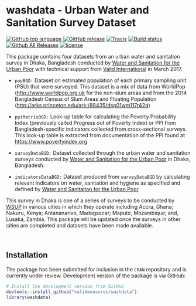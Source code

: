 # washdata - Urban Water and Sanitation Survey Dataset

[![GitHub top language](https://img.shields.io/github/languages/top/validmeasures/washdata.svg)]()
[![GitHub release](https://img.shields.io/github/release/validmeasures/washdata.svg)](https://github.com/validmeasures/washdata/blob/master/NEWS.md)
[![Travis](https://img.shields.io/travis/validmeasures/washdata.svg?branch=master)](https://travis-ci.org/validmeasures/washdata)
[![Build status](https://ci.appveyor.com/api/projects/status/outyoi6bw8yqi0p1?svg=true)](https://ci.appveyor.com/project/ernestguevarra/washdata)
[![Github All Releases](https://img.shields.io/github/downloads/validmeasures/washdata/latest/total.svg)](https://github.com/validmeasures/washdata/archive/master.zip)
[![license](https://img.shields.io/github/license/validmeasures/washdata.svg)](https://github.com/validmeasures/washdata/blob/master/LICENSE.md)


This package contains four datasets from an urban water and sanitation survey in Dhaka, Bangladesh conducted by [Water and Sanitation for the Urban Poor](https://www.wsup.com) with technical support from [Valid International](http://www.validinternational.com) in March 2017.

* `popBGD:` Dataset on estimated population of each primary sampling unit (PSU) that were surveyed. This dataset is a mix of data from WorldPop (<http://www.worldpop.org.uk> for the non-slum areas and from the 2014 Bangladesh Census of Slum Areas and Floating Population (<http://arks.princeton.edu/ark:/88435/dsp01wm117r42q>)

* `ppiMatrixBGD:` Look-up table for calculating the Poverty Probability Index (previously called Progress out of Poverty Index) or PPI from Bangladesh-specific indicators collected from cross-sectional surveys. This look-up table is extracted from documentation of the PPI found at <https://www.povertyindex.org>

* `surveyDataBGD:` Dataset collected through the urban water and sanitation surveys conducted by [Water and Sanitation for the Urban Poor](https://www.wsup.com) in Dhaka, Bangladesh.

* `indicatorsDataBGD:` Dataset produced from `surveyDataBGD` by calculating relevant indicators on water, sanitation and hygiene as specified and defined by [Water and Sanitaiton for the Urban Poor](https://www.wsup.com)

This survey in Dhaka is one of a series of surveys to be conducted by [WSUP](https://www.wsup.com) in various cities in which they operate including Accra, Ghana; Nakuru, Kenya; Antananarivo, Madagascar; Maputo, Mozambique; and, Lusaka, Zambia. This package will be updated once the surveys in other cities are completed and datasets have been made available.

<br/>

## Installation

The package has been submitted for inclusion in the `CRAN` repository and is currently under review. Development version of the package is via GitHub:

```R
# Install the development version from GitHub
devtools::install_github("validmeasures/washdata")
library(washdata)
```
